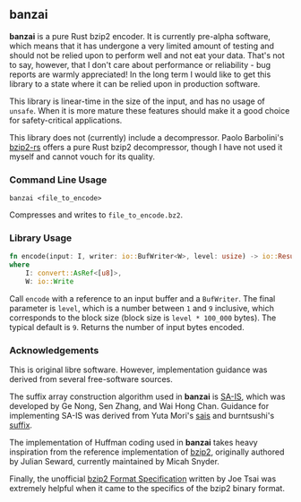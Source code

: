 ## banzai

**banzai** is a pure Rust bzip2 encoder. It is currently pre-alpha software, which means that it has undergone a very limited amount of testing and should not be relied upon to perform well and not eat your data. That's not to say, however, that I don't care about performance or reliability - bug reports are warmly appreciated! In the long term I would like to get this library to a state where it can be relied upon in production software.

This library is linear-time in the size of the input, and has no usage of `unsafe`. When it is more mature these features should make it a good choice for safety-critical applications.

This library does not (currently) include a decompressor. Paolo Barbolini's [bzip2-rs](https://crates.io/crates/bzip2-rs) offers a pure Rust bzip2 decompressor, though I have not used it myself and cannot vouch for its quality.

### Command Line Usage

    banzai <file_to_encode>

Compresses and writes to `file_to_encode.bz2`.

### Library Usage

```rust
fn encode(input: I, writer: io::BufWriter<W>, level: usize) -> io::Result<usize>
where
    I: convert::AsRef<[u8]>,
    W: io::Write
```

Call `encode` with a reference to an input buffer and a `BufWriter`. The final parameter is `level`, which is a number between `1` and `9` inclusive, which corresponds to the block size (block size is `level * 100_000` bytes). The typical default is `9`. Returns the number of input bytes encoded.

### Acknowledgements

This is original libre software. However, implementation guidance was derived from several free-software sources. 

The suffix array construction algorithm used in **banzai** is [SA-IS](https://ieeexplore.ieee.org/document/5582081), which was developed by Ge Nong, Sen Zhang, and Wai Hong Chan. Guidance for implementing SA-IS was derived from Yuta Mori's [sais](https://sites.google.com/site/yuta256/sais) and burntsushi's [suffix](https://github.com/BurntSushi/suffix).

The implementation of Huffman coding used in **banzai** takes heavy inspiration from the reference implementation of [bzip2](https://gitlab.com/bzip2/bzip2/), originally authored by Julian Seward, currently maintained by Micah Snyder.

Finally, the unofficial [bzip2 Format Specification](https://github.com/dsnet/compress/blob/master/doc/bzip2-format.pdf) written by Joe Tsai was extremely helpful when it came to the specifics of the bzip2 binary format.
